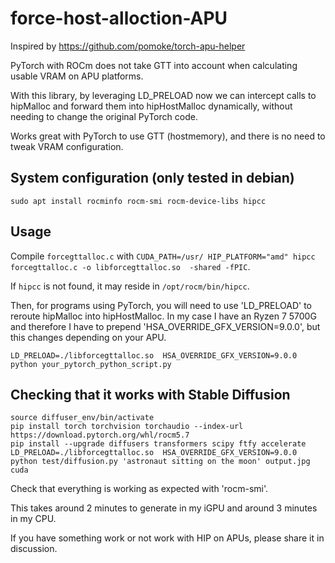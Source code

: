 # force-host-alloction-APU
Inspired by https://github.com/pomoke/torch-apu-helper

PyTorch with ROCm does not take GTT into account when calculating usable VRAM on APU platforms.

With this library, by leveraging LD_PRELOAD now we can intercept calls to hipMalloc and forward them into hipHostMalloc dynamically, without needing to change the original PyTorch code.

Works great with PyTorch to use GTT (hostmemory),  and there is no need to tweak VRAM configuration.

## System configuration (only tested in debian)

```sudo apt install rocminfo rocm-smi rocm-device-libs hipcc```

## Usage

Compile `forcegttalloc.c` with `CUDA_PATH=/usr/ HIP_PLATFORM="amd" hipcc forcegttalloc.c -o libforcegttalloc.so  -shared -fPIC`.

If `hipcc` is not found, it may reside in `/opt/rocm/bin/hipcc`.

Then, for programs using PyTorch, you will need to use 'LD_PRELOAD' to reroute hipMalloc into hipHostMalloc. In my case I have an Ryzen 7 5700G and therefore I have to prepend 'HSA_OVERRIDE_GFX_VERSION=9.0.0', but this changes depending on your APU.

```LD_PRELOAD=./libforcegttalloc.so  HSA_OVERRIDE_GFX_VERSION=9.0.0 python your_pytorch_python_script.py```

## Checking that it works with Stable Diffusion

```python3 -m venv diffuser_env
source diffuser_env/bin/activate
pip install torch torchvision torchaudio --index-url https://download.pytorch.org/whl/rocm5.7
pip install --upgrade diffusers transformers scipy ftfy accelerate
LD_PRELOAD=./libforcegttalloc.so  HSA_OVERRIDE_GFX_VERSION=9.0.0 python test/diffusion.py 'astronaut sitting on the moon' output.jpg cuda
```

Check that everything is working as expected with 'rocm-smi'.

This takes around 2 minutes to generate in my iGPU and around 3 minutes in my CPU.

If you have something work or not work with HIP on APUs, please share it in discussion.

